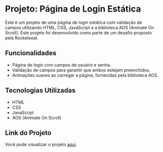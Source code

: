 # Projeto: Página de Login Estática

Este é um projeto de uma página de login estática com validação de campos utilizando HTML, CSS, JavaScript e a biblioteca AOS (Animate On Scroll). Este projeto foi desenvolvido como parte de um desafio proposto pela Rocketseat.

## Funcionalidades

- Página de login com campos de usuário e senha.
- Validação de campos para garantir que ambos estejam preenchidos.
- Animações suaves ao carregar a página, fornecidas pela biblioteca AOS.

## Tecnologias Utilizadas

- HTML
- CSS
- JavaScript
- AOS (Animate On Scroll) 

## Link do Projeto

Você pode visualizar o projeto [aqui](https://gabrielth58.github.io/Static-Login-Page/).
